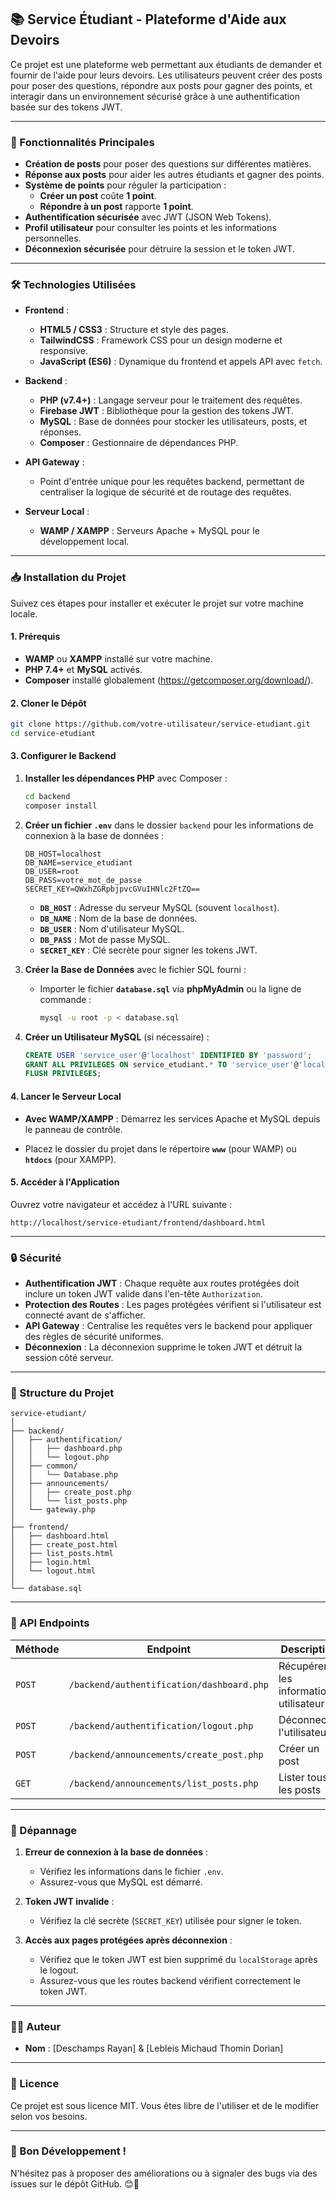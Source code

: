 
## 📚 Service Étudiant - Plateforme d'Aide aux Devoirs

Ce projet est une plateforme web permettant aux étudiants de demander et fournir de l'aide pour leurs devoirs. Les utilisateurs peuvent créer des posts pour poser des questions, répondre aux posts pour gagner des points, et interagir dans un environnement sécurisé grâce à une authentification basée sur des tokens JWT.

---

### 🚀 Fonctionnalités Principales

- **Création de posts** pour poser des questions sur différentes matières.
- **Réponse aux posts** pour aider les autres étudiants et gagner des points.
- **Système de points** pour réguler la participation :
  - **Créer un post** coûte **1 point**.
  - **Répondre à un post** rapporte **1 point**.
- **Authentification sécurisée** avec JWT (JSON Web Tokens).
- **Profil utilisateur** pour consulter les points et les informations personnelles.
- **Déconnexion sécurisée** pour détruire la session et le token JWT.

---

### 🛠️ Technologies Utilisées

- **Frontend** :
  - **HTML5 / CSS3** : Structure et style des pages.
  - **TailwindCSS** : Framework CSS pour un design moderne et responsive.
  - **JavaScript (ES6)** : Dynamique du frontend et appels API avec `fetch`.

- **Backend** :
  - **PHP (v7.4+)** : Langage serveur pour le traitement des requêtes.
  - **Firebase JWT** : Bibliothèque pour la gestion des tokens JWT.
  - **MySQL** : Base de données pour stocker les utilisateurs, posts, et réponses.
  - **Composer** : Gestionnaire de dépendances PHP.

- **API Gateway** :
  - Point d'entrée unique pour les requêtes backend, permettant de centraliser la logique de sécurité et de routage des requêtes.

- **Serveur Local** :
  - **WAMP / XAMPP** : Serveurs Apache + MySQL pour le développement local.

---

### 📥 Installation du Projet

Suivez ces étapes pour installer et exécuter le projet sur votre machine locale.

#### 1. Prérequis

- **WAMP** ou **XAMPP** installé sur votre machine.
- **PHP 7.4+** et **MySQL** activés.
- **Composer** installé globalement (https://getcomposer.org/download/).

#### 2. Cloner le Dépôt

```bash
git clone https://github.com/votre-utilisateur/service-etudiant.git
cd service-etudiant
```

#### 3. Configurer le Backend

1. **Installer les dépendances PHP** avec Composer :

   ```bash
   cd backend
   composer install
   ```

2. **Créer un fichier `.env`** dans le dossier `backend` pour les informations de connexion à la base de données :

   ```plaintext
   DB_HOST=localhost
   DB_NAME=service_etudiant
   DB_USER=root
   DB_PASS=votre_mot_de_passe
   SECRET_KEY=QWxhZGRpbjpvcGVuIHNlc2FtZQ==
   ```

   - **`DB_HOST`** : Adresse du serveur MySQL (souvent `localhost`).
   - **`DB_NAME`** : Nom de la base de données.
   - **`DB_USER`** : Nom d'utilisateur MySQL.
   - **`DB_PASS`** : Mot de passe MySQL.
   - **`SECRET_KEY`** : Clé secrète pour signer les tokens JWT.

3. **Créer la Base de Données** avec le fichier SQL fourni :

   - Importer le fichier **`database.sql`** via **phpMyAdmin** ou la ligne de commande :

     ```bash
     mysql -u root -p < database.sql
     ```

4. **Créer un Utilisateur MySQL** (si nécessaire) :

   ```sql
   CREATE USER 'service_user'@'localhost' IDENTIFIED BY 'password';
   GRANT ALL PRIVILEGES ON service_etudiant.* TO 'service_user'@'localhost';
   FLUSH PRIVILEGES;
   ```

#### 4. Lancer le Serveur Local

- **Avec WAMP/XAMPP** : Démarrez les services Apache et MySQL depuis le panneau de contrôle.

- Placez le dossier du projet dans le répertoire **`www`** (pour WAMP) ou **`htdocs`** (pour XAMPP).

#### 5. Accéder à l'Application

Ouvrez votre navigateur et accédez à l'URL suivante :

```plaintext
http://localhost/service-etudiant/frontend/dashboard.html
```

---

### 🔒 Sécurité

- **Authentification JWT** : Chaque requête aux routes protégées doit inclure un token JWT valide dans l'en-tête `Authorization`.
- **Protection des Routes** : Les pages protégées vérifient si l'utilisateur est connecté avant de s'afficher.
- **API Gateway** : Centralise les requêtes vers le backend pour appliquer des règles de sécurité uniformes.
- **Déconnexion** : La déconnexion supprime le token JWT et détruit la session côté serveur.

---

### 📂 Structure du Projet

```
service-etudiant/
│
├── backend/
│   ├── authentification/
│   │   ├── dashboard.php
│   │   └── logout.php
│   ├── common/
│   │   └── Database.php
│   ├── announcements/
│   │   ├── create_post.php
│   │   └── list_posts.php
│   └── gateway.php
│
├── frontend/
│   ├── dashboard.html
│   ├── create_post.html
│   ├── list_posts.html
│   ├── login.html
│   └── logout.html
│
└── database.sql
```

---

### 📝 API Endpoints

| **Méthode** | **Endpoint**                                           | **Description**                       |
|-------------|--------------------------------------------------------|---------------------------------------|
| `POST`     | `/backend/authentification/dashboard.php`              | Récupérer les informations utilisateur|
| `POST`     | `/backend/authentification/logout.php`                 | Déconnecter l'utilisateur             |
| `POST`     | `/backend/announcements/create_post.php`               | Créer un post                         |
| `GET`      | `/backend/announcements/list_posts.php`                | Lister tous les posts                 |

---

### 🐞 Dépannage

1. **Erreur de connexion à la base de données** :  
   - Vérifiez les informations dans le fichier `.env`.
   - Assurez-vous que MySQL est démarré.

2. **Token JWT invalide** :  
   - Vérifiez la clé secrète (`SECRET_KEY`) utilisée pour signer le token.

3. **Accès aux pages protégées après déconnexion** :  
   - Vérifiez que le token JWT est bien supprimé du `localStorage` après le logout.
   - Assurez-vous que les routes backend vérifient correctement le token JWT.

---

### 🧑‍💻 Auteur

- **Nom** : [Deschamps Rayan] & [Lebleis Michaud Thomin Dorian]


---

### 📄 Licence

Ce projet est sous licence MIT. Vous êtes libre de l'utiliser et de le modifier selon vos besoins.

---

### 🎉 Bon Développement !

N'hésitez pas à proposer des améliorations ou à signaler des bugs via des issues sur le dépôt GitHub. 😊🚀
